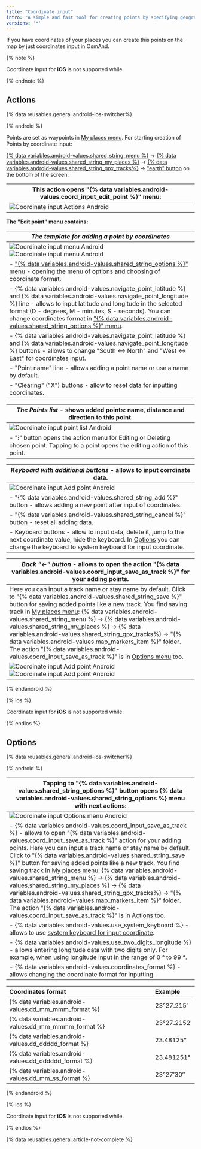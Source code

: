 ```yaml
---
title: "Coordinate input"
intro: "A simple and fast tool for creating points by specifying geographic coordinates."
versions: '*'
---
```


If you have coordinates of your places you can create this points on the map by just coordinates input in OsmAnd.

{% note %}

Coordinate input for **iOS** is not supported while.

{% endnote %}

## Actions

{% data reusables.general.android-ios-switcher%}

{% android %}

Points are set as waypoints in [My places menu](/osmand/personal/tracks). For starting creation of Points by coordinate input:

[{% data variables.android-values.shared_string_menu %}](/osmand/start-with/main-menu) → [{% data variables.android-values.shared_string_my_places %}](/osmand/personal/myplaces) → [{% data variables.android-values.shared_string_gpx_tracks%}](/osmand/personal/tracks) → ["earth" button](/osmand/personal/tracks#my-places) on the bottom of the screen.

|This action opens **"{% data variables.android-values.coord_input_edit_point %}" menu**: |   
|------------|
|![Coordinate input Actions Android](/assets/images/personal/tracks/coordinate_input_android.png) | 

**The "Edit point" menu contains:**

|**_The template for adding a point by coordinates_** | 
|------------|
|![Coordinate input menu Android](/assets/images/personal/tracks/coordinate_input_menu_android.png) ![Coordinate input menu Android](/assets/images/personal/tracks/coordinate_input_menu_1_android.png)|
|- ["{% data variables.android-values.shared_string_options %}" menu](/osmand/plan-route/coordinate-input#options) - opening the menu of options and choosing of coordinate format.|
|- {% data variables.android-values.navigate_point_latitude %} and {% data variables.android-values.navigate_point_longitude %} line - allows to input latitude and longitude in the selected format (D - degrees, M - minutes, S - seconds). You can change coordinates format in ["{% data variables.android-values.shared_string_options %}" menu](/osmand/plan-route/coordinate-input#options).|
|- {% data variables.android-values.navigate_point_latitude %} and {% data variables.android-values.navigate_point_longitude %} buttons - allows to change "South <-> North" and "West <-> East" for coordinates input.|
|- "Point name" line - allows adding a point name or use a name by default.|
|- "Clearing" ("X") buttons - allow to reset data for inputting coordinates.|


|**_The Points list_** - shows added points: name, distance and direction to this point.| 
|------------|
|![Coordinate input point list Android](/assets/images/personal/tracks/coordinate_input_point_list_android.png)|
|- "&#8285;" button opens the action menu for Editing or Deleting chosen point. Tapping to a point opens the editing action of this point.|


|**_Keyboard with additional buttons_** - allows to input corrdinate data. | 
|------------|
|![Coordinate input Add point Android](/assets/images/personal/tracks/coordinate_input_add_point_android.png) |
|- "{% data variables.android-values.shared_string_add %}" button - allows adding a new point after input of coordinates.|
|- "{% data variables.android-values.shared_string_cancel %}" button - reset all adding data.|
|- Keyboard buttons - allow to input data, delete it, jump to the next coordinate value, hide the keyboard. In [Options](/osmand/plan-route/coordinate-input#options) you can change the keyboard to system keyboard for input coordinate. |

|**_Back "&#8592;" button_**  - allows to open the action "{% data variables.android-values.coord_input_save_as_track %}" for your adding points.| 
|------------|
|Here you can input a track name or stay name by default. Click to "{% data variables.android-values.shared_string_save %}" button for saving added points like a new track. You find saving track in [My places menu](/osmand/personal/myplaces): {% data variables.android-values.shared_string_menu %} → {% data variables.android-values.shared_string_my_places %} → {% data variables.android-values.shared_string_gpx_tracks%} → "{% data variables.android-values.map_markers_item %}" folder. The action "{% data variables.android-values.coord_input_save_as_track %}" is in [Options menu](/osmand/plan-route/coordinate-input#options) too.|
|![Coordinate input Add point Android](/assets/images/personal/tracks/coordinate_input_save_track_android.png) ![Coordinate input Add point Android](/assets/images/personal/tracks/coordinate_input_save_track_1_android.png)|


{% endandroid %}

{% ios %}

Coordinate input for **iOS** is not supported while.

{% endios %}

## Options

{% data reusables.general.android-ios-switcher%}

{% android %}

|Tapping to "{% data variables.android-values.shared_string_options %}" button opens **{% data variables.android-values.shared_string_options %} menu** with next actions: | 
|------------|
|![Coordinate input Options menu Android](/assets/images/personal/tracks/coordinate_input_options_menu_android.png)|
|- {% data variables.android-values.coord_input_save_as_track %} - allows to open "{% data variables.android-values.coord_input_save_as_track %}" action for your adding points. Here you can input a track name or stay name by default. Click to "{% data variables.android-values.shared_string_save %}" button for saving added points like a new track. You find saving track in [My places menu](/osmand/personal/myplaces): {% data variables.android-values.shared_string_menu %} → {% data variables.android-values.shared_string_my_places %} → {% data variables.android-values.shared_string_gpx_tracks%} → "{% data variables.android-values.map_markers_item %}" folder. The action "{% data variables.android-values.coord_input_save_as_track %}" is in [Actions](/osmand/plan-route/coordinate-input#actions) too.  |
| - {% data variables.android-values.use_system_keyboard %} - allows to use [system keyboard for input coordinate](/osmand/plan-route/coordinate-input#actions). |
|- {% data variables.android-values.use_two_digits_longitude %} - allows entering longitude data with two digits only. For example, when using longitude input in the range of 0 ° to 99 °.|
| - {% data variables.android-values.coordinates_format %} - allows changing the coordinate format for inputting. |



|Coordinates format| Example |
|:------|:------|
|{% data variables.android-values.dd_mm_mmm_format %} | 23°27.215′|
|{% data variables.android-values.dd_mm_mmmm_format %} | 23°27.2152′|
|{% data variables.android-values.dd_ddddd_format %} |23.48125°|
|{% data variables.android-values.dd_dddddd_format %} | 23.481251°|
|{% data variables.android-values.dd_mm_ss_format %} | 23°27′30″|

{% endandroid %}


{% ios %}

Coordinate input for **iOS** is not supported while.

{% endios %}


{% data reusables.general.article-not-complete %}
